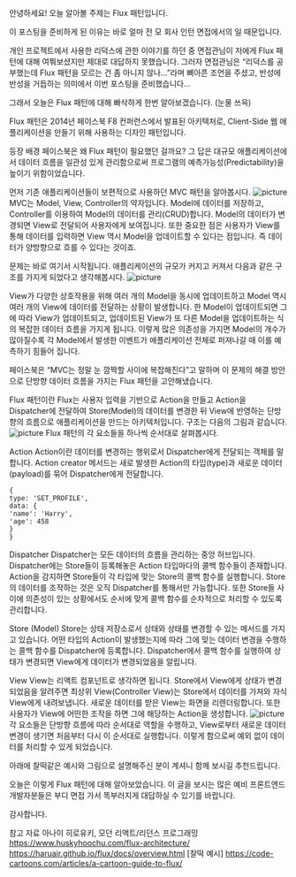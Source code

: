 안녕하세요! 오늘 알아볼 주제는 Flux 패턴입니다.

이 포스팅을 준비하게 된 이유는 바로 얼마 전 모 회사 인턴 면접에서의 일 때문입니다.

개인 프로젝트에서 사용한 리덕스에 관한 이야기를 하던 중 면접관님이 저에게 Flux 패턴에 대해 여쭤보셨지만 제대로 대답하지 못했습니다. 그러자 면접관님은 “리덕스를 공부했는데 Flux 패턴을 모르는 건 좀 아니지 않나…”라며 뼈아픈 조언을 주셨고, 반성에 반성을 거듭하는 의미에서 이번 포스팅을 준비했습니다…

그래서 오늘은 Flux 패턴에 대해 빠삭하게 한번 알아보겠습니다. (눈물 쓰윽)

Flux 패턴은 2014년 페이스북 F8 컨퍼런스에서 발표된 아키텍처로, Client-Side 웹 애플리케이션을 만들기 위해 사용하는 디자인 패턴입니다.

등장 배경
페이스북은 왜 Flux 패턴이 필요했던 걸까요? 그 답은 대규모 애플리케이션에서 데이터 흐름을 일관성 있게 관리함으로써 프로그램의 예측가능성(Predictability)을 높이기 위함이었습니다.

먼저 기존 애플리케이션들이 보편적으로 사용하던 MVC 패턴을 알아봅시다.
![picture](https://velog.velcdn.com/images/andy0011/post/06f16521-003c-471b-9d85-f2eedc084aab/image.png)
MVC는 Model, View, Controller의 약자입니다. Model에 데이터를 저장하고, Controller를 이용하여 Model의 데이터를 관리(CRUD)합니다. Model의 데이터가 변경되면 View로 전달되어 사용자에게 보여집니다. 또한 중요한 점은 사용자가 View를 통해 데이터를 입력하면 View 역시 Model을 업데이트할 수 있다는 점입니다. 즉 데이터가 양방향으로 흐를 수 있다는 것이죠.

문제는 바로 여기서 시작됩니다. 애플리케이션의 규모가 커지고 커져서 다음과 같은 구조를 가지게 되었다고 생각해봅시다.
![picture](https://velog.velcdn.com/images/andy0011/post/4a1f159f-6972-4028-8a18-9a383cf5e44d/image.png)

View가 다양한 상호작용을 위해 여러 개의 Model을 동시에 업데이트하고 Model 역시 여러 개의 View에 데이터를 전달하는 상황이 발생합니다. 한 Model이 업데이트되면 그에 따라 View가 업데이트되고, 업데이트된 View가 또 다른 Model을 업데이트하는 식의 복잡한 데이터 흐름을 가지게 됩니다. 이렇게 많은 의존성을 가지면 Model의 개수가 많아질수록 각 Model에서 발생한 이벤트가 애플리케이션 전체로 퍼져나갈 때 이를 예측하기 힘들어 집니다.

페이스북은 “MVC는 정말 눈 깜짝할 사이에 복잡해진다”고 말하며 이 문제의 해결 방안으로 단방향 데이터 흐름을 가지는 Flux 패턴을 고안해냈습니다.

Flux 패턴이란
Flux는 사용자 입력을 기반으로 Action을 만들고 Action을 Dispatcher에 전달하여 Store(Model)의 데이터를 변경한 뒤 View에 반영하는 단방향의 흐름으로 애플리케이션을 만드는 아키텍처입니다. 구조는 다음의 그림과 같습니다.
![picture](https://velog.velcdn.com/images/andy0011/post/ac84337d-b747-4dcb-8430-7175a7c4f1d8/image.png)
Flux 패턴의 각 요소들을 하나씩 순서대로 살펴봅시다.

Action
Action이란 데이터를 변경하는 행위로서 Dispatcher에게 전달되는 객체를 말합니다. Action creator 메서드는 새로 발생한 Action의 타입(type)과 새로운 데이터(payload)를 묶어 Dispatcher에게 전달합니다.

```
{
type: 'SET_PROFILE',
data: {
'name': 'Harry',
'age': 458
}
}
```

Dispatcher
Dispatcher는 모든 데이터의 흐름을 관리하는 중앙 허브입니다. Dispatcher에는 Store들이 등록해놓은 Action 타입마다의 콜백 함수들이 존재합니다. Action을 감지하면 Store들이 각 타입에 맞는 Store의 콜백 함수를 실행합니다. Store의 데이터를 조작하는 것은 오직 Dispatcher를 통해서만 가능합니다. 또한 Store들 사이에 의존성이 있는 상황에서도 순서에 맞게 콜백 함수를 순차적으로 처리할 수 있도록 관리합니다.

Store (Model)
Store는 상태 저장소로서 상태와 상태를 변경할 수 있는 메서드를 가지고 있습니다. 어떤 타입의 Action이 발생했는지에 따라 그에 맞는 데이터 변경을 수행하는 콜백 함수를 Dispatcher에 등록합니다. Dispatcher에서 콜백 함수를 실행하여 상태가 변경되면 View에게 데이터가 변경되었음을 알립니다.

View
View는 리액트 컴포넌트로 생각하면 됩니다. Store에서 View에게 상태가 변경되었음을 알려주면 최상위 View(Controller View)는 Store에서 데이터를 가져와 자식 View에게 내려보냅니다. 새로운 데이터를 받은 View는 화면을 리렌더링합니다. 또한 사용자가 View에 어떤한 조작을 하면 그에 해당하는 Action을 생성합니다.
![picture](https://velog.velcdn.com/images/andy0011/post/6044ce69-7c76-4266-b95e-c8eea01e4f6e/image.png)
각 요소들은 단방향 흐름에 따라 순서대로 역할을 수행하고, View로부터 새로운 데이터 변경이 생기면 처음부터 다시 이 순서대로 실행합니다. 이렇게 함으로써 예외 없이 데이터를 처리할 수 있게 되었습니다.

아래에 찰떡같은 예시와 그림으로 설명해주신 분이 계셔니 함께 보시길 추천드립니다.

오늘은 이렇게 Flux 패턴에 대해 알아보았습니다. 이 글을 보시는 많은 예비 프론트엔드 개발자분들은 부디 면접 가서 똑부러지게 대답하실 수 있기를 바랍니다.

감사합니다.

참고 자료
아나이 히로유키, 모던 리액트/리던스 프로그래밍
https://www.huskyhoochu.com/flux-architecture/
https://haruair.github.io/flux/docs/overview.html
[찰떡 예시]
https://code-cartoons.com/articles/a-cartoon-guide-to-flux/

